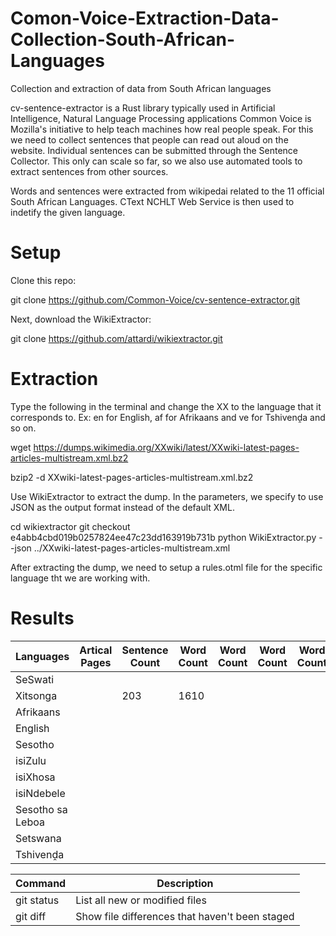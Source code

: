 # Comon-Voice-Extraction-Data-Collection-South-African-Languages
Collection and extraction of data from South African languages


cv-sentence-extractor is a Rust library typically used in Artificial Intelligence, Natural Language Processing applications
Common Voice is Mozilla's initiative to help teach machines how real people speak. For this we need to collect sentences that people can read out aloud on the website. Individual sentences can be submitted through the Sentence Collector. This only can scale so far, so we also use automated tools to extract sentences from other sources.

Words and sentences were extracted from wikipedai related to the 11 official South African Languages. 
CText NCHLT Web Service is then used to indetify the given language.

# Setup

Clone this repo:

git clone https://github.com/Common-Voice/cv-sentence-extractor.git

Next, download the WikiExtractor:

git clone https://github.com/attardi/wikiextractor.git

# Extraction
Type the following in the terminal and change the XX to the language that it corresponds to. Ex: en for English, af for Afrikaans and ve for Tshivenḓa and so on.

wget https://dumps.wikimedia.org/XXwiki/latest/XXwiki-latest-pages-articles-multistream.xml.bz2

bzip2 -d XXwiki-latest-pages-articles-multistream.xml.bz2


Use WikiExtractor to extract the dump. In the parameters, we specify to use JSON as the output format instead of the default XML.

cd wikiextractor
git checkout e4abb4cbd019b0257824ee47c23dd163919b731b
python WikiExtractor.py --json ../XXwiki-latest-pages-articles-multistream.xml

After extracting the dump, we need to setup a rules.otml file for the specific language tht we are working with.


# Results


| Languages| Artical Pages| Sentence Count| Word Count |Word Count |Word Count |Word Count |Word Count |Word Count |Word Count |Word Count |
| ---------- | ----------- | -------- | -------- |-------- |-------- |-------- |-------- |-------- |-------- |-------- |
| SeSwati |  |  |  |
| Xitsonga |  | 203 | 1610  |
| Afrikaans |  |  |  |
| English |  |  |  |
| Sesotho | |  |  |
| isiZulu |  |  |  |
| isiXhosa |  |  |  |
| isiNdebele |  |  |  |
| Sesotho sa Leboa |  |  |  |
| Setswana|  |  |  |
| Tshivenḓa|  |  |  |


| Command | Description |
| --- | --- |
| git status | List all new or modified files |
| git diff | Show file differences that haven't been staged |
